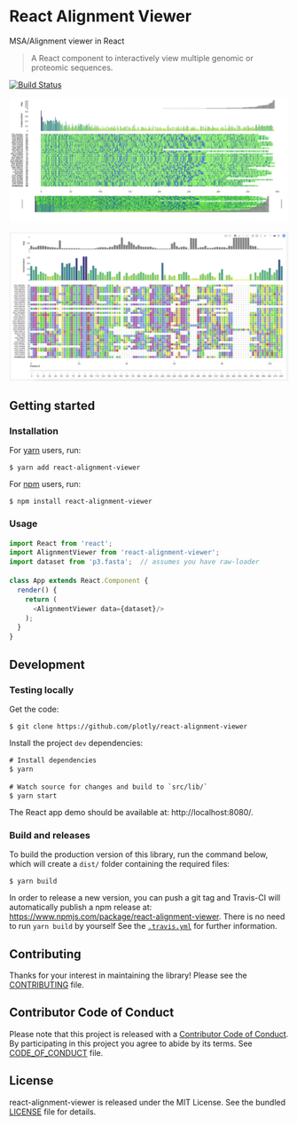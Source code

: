 # React Alignment Viewer

MSA/Alignment viewer in React

> A React component to interactively view multiple genomic or proteomic sequences.

[![Build
Status](https://travis-ci.org/plotly/react-alignment-viewer.svg?branch=master)](https://travis-ci.org/plotly/react-alignment-viewer)

![](./assets/picture_1.png)

![](./assets/picture_2.png)


## Getting started


### Installation

For [yarn](https://yarnpkg.com/en/) users, run:

```
$ yarn add react-alignment-viewer
```

For [npm](https://www.npmjs.com/) users, run:

```
$ npm install react-alignment-viewer
```


### Usage

```js
import React from 'react';
import AlignmentViewer from 'react-alignment-viewer';
import dataset from 'p3.fasta';  // assumes you have raw-loader

class App extends React.Component {
  render() {
    return (
      <AlignmentViewer data={dataset}/>
    );
  }
}
```


## Development


### Testing locally

Get the code:

```
$ git clone https://github.com/plotly/react-alignment-viewer
```

Install the project `dev` dependencies:

```
# Install dependencies
$ yarn

# Watch source for changes and build to `src/lib/`
$ yarn start
```

The React app demo should be available at: http://localhost:8080/.


### Build and releases

To build the production version of this library, run the command below, which
will create a `dist/` folder containing the required files:

```
$ yarn build
```

In order to release a new version, you can push a git tag and Travis-CI will
automatically publish a npm release at:
https://www.npmjs.com/package/react-alignment-viewer. There is no need to run `yarn build` by yourself See the [`.travis.yml`](.travis.yml) for further information.


## Contributing

Thanks for your interest in maintaining the library!
Please see the [CONTRIBUTING](CONTRIBUTING.md) file.


## Contributor Code of Conduct

Please note that this project is released with a [Contributor Code of
Conduct](http://contributor-covenant.org/). By participating in this project you
agree to abide by its terms. See [CODE_OF_CONDUCT](CODE_OF_CONDUCT.md) file.


## License

react-alignment-viewer is released under the MIT License. See the bundled
[LICENSE](LICENSE) file for details.
